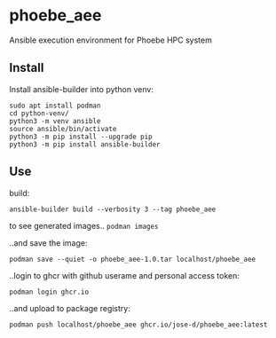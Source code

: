 # phoebe_aee
Ansible execution environment for Phoebe HPC system

## Install

Install ansible-builder into python venv:

```
sudo apt install podman
cd python-venv/
python3 -m venv ansible
source ansible/bin/activate
python3 -m pip install --upgrade pip
python3 -m pip install ansible-builder
```

## Use

build:
```
ansible-builder build --verbosity 3 --tag phoebe_aee
```
to see generated images.. `podman images`

..and save the image:

```
podman save --quiet -o phoebe_aee-1.0.tar localhost/phoebe_aee
```

..login to ghcr with github userame and personal access token:

```
podman login ghcr.io
```

..and upload to package registry:

```
podman push localhost/phoebe_aee ghcr.io/jose-d/phoebe_aee:latest
```

